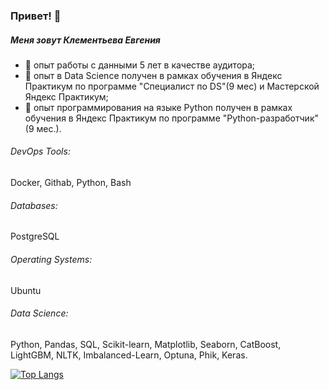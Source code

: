 ### Привет! 👋

##### Меня зовут Клементьева Евгения
- 🔭 опыт работы с данными 5 лет в качестве аудитора;
- 🔭 опыт в Data Science получен в рамках обучения в Яндекс Практикум по программе "Специалист по DS"(9 мес) и Мастерской Яндекс Практикум;
- 🔭 опыт программирования на языке Python получен в рамках обучения в Яндекс Практикум по программе "Python-разработчик"(9 мес.).


###### DevOps Tools:
Docker, Githab, Python, Bash

###### Databases: 
PostgreSQL

###### Operating Systems: 
Ubuntu

###### Data Science: 
Python, Pandas, SQL, Scikit-learn, Matplotlib, Seaborn, CatBoost, LightGBM, NLTK, Imbalanced-Learn, Optuna, Phik, Keras.


[![Top Langs](https://github-readme-stats.vercel.app/api/top-langs/?username=KlementevaE&hide=jupyter,css,scss,html,c,makefile,dockerfile,shell,cmake)](https://github.com/anuraghazra/github-readme-stats)
